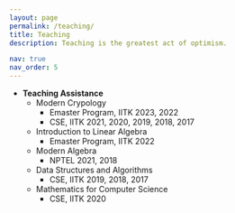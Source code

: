 ```yaml
---
layout: page
permalink: /teaching/
title: Teaching
description: Teaching is the greatest act of optimism.

nav: true
nav_order: 5
---
```


* __Teaching Assistance__
	* Modern Crypology
		* Emaster Program, IITK 2023, 2022
		* CSE, IITK 2021, 2020, 2019, 2018, 2017
	* Introduction to Linear Algebra
		* Emaster Program, IITK 2022
	* Modern Algebra
		* NPTEL 2021, 2018
	* Data Structures and Algorithms
		* CSE, IITK 2019, 2018, 2017
	* Mathematics for Computer Science
		* CSE, IITK 2020
